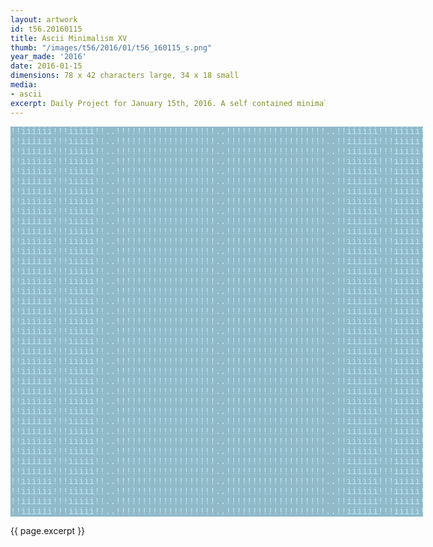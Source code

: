 ```yaml
---
layout: artwork
id: t56.20160115
title: Ascii Minimalism XV
thumb: "/images/t56/2016/01/t56_160115_s.png"
year_made: '2016'
date: 2016-01-15
dimensions: 78 x 42 characters large, 34 x 18 small
media:
- ascii
excerpt: Daily Project for January 15th, 2016. A self contained minimalist ascii artwork. Fonts and css styles are allowed and included on page. Adapts to mobile and laptop breakpoints.
---
```


<style>
    pre {
        background-color:#91B9C8;
        color: #B9ECFF;
        font-family: "Lucida Sans Typewriter","Lucida Typewriter",Courier,monospace;
        font-size: .875rem;
        line-height: 1rem;
        padding: 0;
        overflow: hidden;
    }

    @media screen and (max-width: 600px) {
      .ascii-large {
        display: none;
      }
      pre {
        width: 18rem;
      }
    }
    @media screen and (min-width: 600px){
        .ascii-small {
          display: none;
      }
      pre {
        width: 41.25rem;
      }
    }
</style>

<pre class="ascii-large">
!!iiiiii!!!iiiii!!..!!!!!!!!!!!!!!!!!!!..!!!!!!!!!!!!!!!!!!!..!!iiiiii!!!iiiii!!
!!iiiiii!!!iiiii!!..!!!!!!!!!!!!!!!!!!!..!!!!!!!!!!!!!!!!!!!..!!iiiiii!!!iiiii!!
!!iiiiii!!!iiiii!!..!!!!!!!!!!!!!!!!!!!..!!!!!!!!!!!!!!!!!!!..!!iiiiii!!!iiiii!!
!!iiiiii!!!iiiii!!..!!!!!!!!!!!!!!!!!!!..!!!!!!!!!!!!!!!!!!!..!!iiiiii!!!iiiii!!
!!iiiiii!!!iiiii!!..!!!!!!!!!!!!!!!!!!!..!!!!!!!!!!!!!!!!!!!..!!iiiiii!!!iiiii!!
!!iiiiii!!!iiiii!!..!!!!!!!!!!!!!!!!!!!..!!!!!!!!!!!!!!!!!!!..!!iiiiii!!!iiiii!!
!!iiiiii!!!iiiii!!..!!!!!!!!!!!!!!!!!!!..!!!!!!!!!!!!!!!!!!!..!!iiiiii!!!iiiii!!
!!iiiiii!!!iiiii!!..!!!!!!!!!!!!!!!!!!!..!!!!!!!!!!!!!!!!!!!..!!iiiiii!!!iiiii!!
!!iiiiii!!!iiiii!!..!!!!!!!!!!!!!!!!!!!..!!!!!!!!!!!!!!!!!!!..!!iiiiii!!!iiiii!!
!!iiiiii!!!iiiii!!..!!!!!!!!!!!!!!!!!!!..!!!!!!!!!!!!!!!!!!!..!!iiiiii!!!iiiii!!
!!iiiiii!!!iiiii!!..!!!!!!!!!!!!!!!!!!!..!!!!!!!!!!!!!!!!!!!..!!iiiiii!!!iiiii!!
!!iiiiii!!!iiiii!!..!!!!!!!!!!!!!!!!!!!..!!!!!!!!!!!!!!!!!!!..!!iiiiii!!!iiiii!!
!!iiiiii!!!iiiii!!..!!!!!!!!!!!!!!!!!!!..!!!!!!!!!!!!!!!!!!!..!!iiiiii!!!iiiii!!
!!iiiiii!!!iiiii!!..!!!!!!!!!!!!!!!!!!!..!!!!!!!!!!!!!!!!!!!..!!iiiiii!!!iiiii!!
!!iiiiii!!!iiiii!!..!!!!!!!!!!!!!!!!!!!..!!!!!!!!!!!!!!!!!!!..!!iiiiii!!!iiiii!!
!!iiiiii!!!iiiii!!..!!!!!!!!!!!!!!!!!!!..!!!!!!!!!!!!!!!!!!!..!!iiiiii!!!iiiii!!
!!iiiiii!!!iiiii!!..!!!!!!!!!!!!!!!!!!!..!!!!!!!!!!!!!!!!!!!..!!iiiiii!!!iiiii!!
!!iiiiii!!!iiiii!!..!!!!!!!!!!!!!!!!!!!..!!!!!!!!!!!!!!!!!!!..!!iiiiii!!!iiiii!!
!!iiiiii!!!iiiii!!..!!!!!!!!!!!!!!!!!!!..!!!!!!!!!!!!!!!!!!!..!!iiiiii!!!iiiii!!
!!iiiiii!!!iiiii!!..!!!!!!!!!!!!!!!!!!!..!!!!!!!!!!!!!!!!!!!..!!iiiiii!!!iiiii!!
!!iiiiii!!!iiiii!!..!!!!!!!!!!!!!!!!!!!..!!!!!!!!!!!!!!!!!!!..!!iiiiii!!!iiiii!!
!!iiiiii!!!iiiii!!..!!!!!!!!!!!!!!!!!!!..!!!!!!!!!!!!!!!!!!!..!!iiiiii!!!iiiii!!
!!iiiiii!!!iiiii!!..!!!!!!!!!!!!!!!!!!!..!!!!!!!!!!!!!!!!!!!..!!iiiiii!!!iiiii!!
!!iiiiii!!!iiiii!!..!!!!!!!!!!!!!!!!!!!..!!!!!!!!!!!!!!!!!!!..!!iiiiii!!!iiiii!!
!!iiiiii!!!iiiii!!..!!!!!!!!!!!!!!!!!!!..!!!!!!!!!!!!!!!!!!!..!!iiiiii!!!iiiii!!
!!iiiiii!!!iiiii!!..!!!!!!!!!!!!!!!!!!!..!!!!!!!!!!!!!!!!!!!..!!iiiiii!!!iiiii!!
!!iiiiii!!!iiiii!!..!!!!!!!!!!!!!!!!!!!..!!!!!!!!!!!!!!!!!!!..!!iiiiii!!!iiiii!!
!!iiiiii!!!iiiii!!..!!!!!!!!!!!!!!!!!!!..!!!!!!!!!!!!!!!!!!!..!!iiiiii!!!iiiii!!
!!iiiiii!!!iiiii!!..!!!!!!!!!!!!!!!!!!!..!!!!!!!!!!!!!!!!!!!..!!iiiiii!!!iiiii!!
!!iiiiii!!!iiiii!!..!!!!!!!!!!!!!!!!!!!..!!!!!!!!!!!!!!!!!!!..!!iiiiii!!!iiiii!!
!!iiiiii!!!iiiii!!..!!!!!!!!!!!!!!!!!!!..!!!!!!!!!!!!!!!!!!!..!!iiiiii!!!iiiii!!
!!iiiiii!!!iiiii!!..!!!!!!!!!!!!!!!!!!!..!!!!!!!!!!!!!!!!!!!..!!iiiiii!!!iiiii!!
!!iiiiii!!!iiiii!!..!!!!!!!!!!!!!!!!!!!..!!!!!!!!!!!!!!!!!!!..!!iiiiii!!!iiiii!!
!!iiiiii!!!iiiii!!..!!!!!!!!!!!!!!!!!!!..!!!!!!!!!!!!!!!!!!!..!!iiiiii!!!iiiii!!
!!iiiiii!!!iiiii!!..!!!!!!!!!!!!!!!!!!!..!!!!!!!!!!!!!!!!!!!..!!iiiiii!!!iiiii!!
!!iiiiii!!!iiiii!!..!!!!!!!!!!!!!!!!!!!..!!!!!!!!!!!!!!!!!!!..!!iiiiii!!!iiiii!!
!!iiiiii!!!iiiii!!..!!!!!!!!!!!!!!!!!!!..!!!!!!!!!!!!!!!!!!!..!!iiiiii!!!iiiii!!
!!iiiiii!!!iiiii!!..!!!!!!!!!!!!!!!!!!!..!!!!!!!!!!!!!!!!!!!..!!iiiiii!!!iiiii!!
!!iiiiii!!!iiiii!!..!!!!!!!!!!!!!!!!!!!..!!!!!!!!!!!!!!!!!!!..!!iiiiii!!!iiiii!!
</pre>

<pre class="ascii-small">
!!iiiii!..!!!!!!..!!!!!!..!iiiii!!
!!iiiii!..!!!!!!..!!!!!!..!iiiii!!
!!iiiii!..!!!!!!..!!!!!!..!iiiii!!
!!iiiii!..!!!!!!..!!!!!!..!iiiii!!
!!iiiii!..!!!!!!..!!!!!!..!iiiii!!
!!iiiii!..!!!!!!..!!!!!!..!iiiii!!
!!iiiii!..!!!!!!..!!!!!!..!iiiii!!
!!iiiii!..!!!!!!..!!!!!!..!iiiii!!
!!iiiii!..!!!!!!..!!!!!!..!iiiii!!
!!iiiii!..!!!!!!..!!!!!!..!iiiii!!
!!iiiii!..!!!!!!..!!!!!!..!iiiii!!
!!iiiii!..!!!!!!..!!!!!!..!iiiii!!
!!iiiii!..!!!!!!..!!!!!!..!iiiii!!
!!iiiii!..!!!!!!..!!!!!!..!iiiii!!
!!iiiii!..!!!!!!..!!!!!!..!iiiii!!
!!iiiii!..!!!!!!..!!!!!!..!iiiii!!
!!iiiii!..!!!!!!..!!!!!!..!iiiii!!
</pre>

{{ page.excerpt }}
